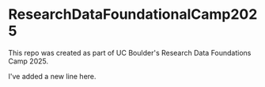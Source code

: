 # ResearchDataFoundationalCamp2025
This repo was created as part of UC Boulder's Research Data Foundations Camp 2025.

I've added a new line here.
